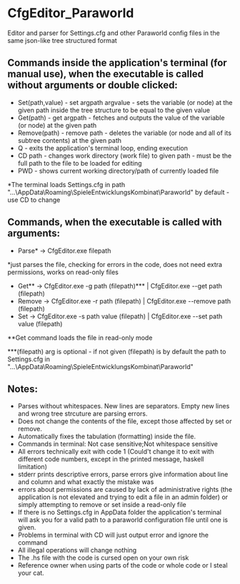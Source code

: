 # CfgEditor_Paraworld
Editor and parser for Settings.cfg and other Paraworld config files in the same json-like tree structured format


## Commands inside the application's terminal (for manual use), when the executable is called without arguments or double clicked:
* Set(path,value) - set argpath argvalue - sets the variable (or node) at the given path inside the tree structure to be equal to the given value
* Get(path) - get argpath - fetches and outputs the value of the variable (or node) at the given path
* Remove(path) - remove path - deletes the variable (or node and all of its subtree contents) at the given path
* Q - exits the application's terminal loop, ending execution
* CD path - changes work directory (work file) to given path - must be the full path to the file to be loaded for editing
* PWD - shows current working directory/path of currently loaded file
  
*The terminal loads Settings.cfg in path "...\AppData\Roaming\SpieleEntwicklungsKombinat\Paraworld" by default - use CD to change


## Commands, when the executable is called with arguments:
 * Parse* -> CfgEditor.exe filepath

 *just parses the file, checking for errors in the code, does not need extra permissions, works on read-only files

 * Get** -> CfgEditor.exe -g path (filepath)*** | CfgEditor.exe --get path (filepath)
 * Remove -> CfgEditor.exe -r path (filepath) | CfgEditor.exe --remove path (filepath)
 * Set -> CfgEditor.exe -s path value (filepath) | CfgEditor.exe --set path value (filepath)

 **Get command loads the file in read-only mode
 
 ***(filepath) arg is optional - if not given (filepath) is by default the path to Settings.cfg in "...\AppData\Roaming\SpieleEntwicklungsKombinat\Paraworld"

## Notes:
* Parses without whitespaces. New lines are separators. Empty new lines and wrong tree strcuture are parsing errors.
* Does not change the contents of the file, except those affected by set or remove.
* Automatically fixes the tabulation (formatting) inside the file.
* Commands in terminal: Not case sensitive;Not whitespace sensitive
* All errors technically exit with code 1 (Could't change it to exit with different code numbers, except in the printed message, haskell limitation)
* stderr prints descriptive errors, parse errors give information about line and column and what exactly the mistake was
* errors about permissions are caused by lack of administrative rights (the application is not elevated and trying to edit a file in an admin folder)
  or simply attempting to remove or set inside a read-only file
* If there is no Settings.cfg in AppData folder the application's terminal will ask you for a valid path to a paraworld configuration file
  until one is given.
* Problems in terminal with CD will just output error and ignore the command
* All illegal operations will change nothing
* The .hs file with the code is cursed open on your own risk
* Reference owner when using parts of the code or whole code or I steal your cat.
